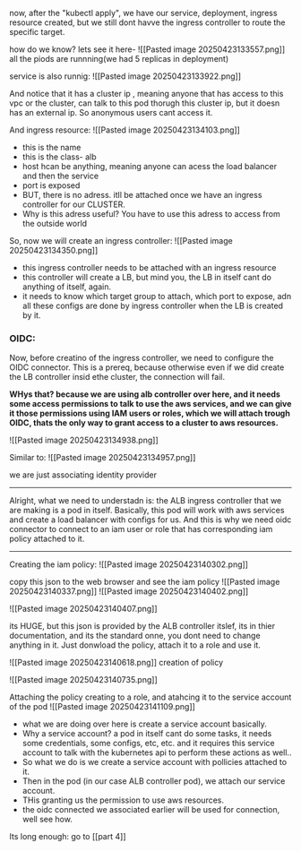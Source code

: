 now, after the "kubectl apply", we have our service, deployment, ingress resource created, but we still dont havve the ingress controller to route the specific target.

how do we know? lets see it here-
![[Pasted image 20250423133557.png]]
all the piods are runnning(we had 5 replicas in deployment)


service is also runnig:
![[Pasted image 20250423133922.png]]

And notice that it has a cluster ip , meaning anyone that has access to this vpc or the cluster, can talk to this pod thorugh this cluster ip, but it doesn has an external ip. So anonymous users cant access it.



And ingress resource:
![[Pasted image 20250423134103.png]]
- this is the name
- this is the class- alb
- host hcan be anything, meaning anyone can acess the load balancer and then the service
- port is exposed
- BUT, there is no adress. itll be attached once we have an ingress controller for our CLUSTER.
- Why is this adress useful? You have to use this adress to access from the outside world

So, now we will create an ingress controller:
![[Pasted image 20250423134350.png]]
- this ingress controller needs to be attached with an ingress resource
- this controller will create a LB, but mind you, the LB in itself cant do anything of itself, again.
- it needs to know which target group to attach, which port to expose, adn all these configs are done by ingress controller when the LB is created by it.


### OIDC:
Now, before creatino of the ingress controller, we need to configure the OIDC connector. This is a prereq, because otherwise even if we did create the LB controller insid ethe cluster, the connection will fail.

**WHys that? because we are using alb controller over here, and it needs some access permissions to talk to use the aws services, and we can give it those permissions using IAM users or roles, which we will attach trough OIDC, thats the only way to grant access to a cluster to aws resources.**




![[Pasted image 20250423134938.png]]

Similar to:
![[Pasted image 20250423134957.png]]

we are just associating identity provider


---
Alright, what we need to understadn is: the ALB ingress controller that we are making is a pod in itself.
Basically, this pod will work with aws services and create a load balancer with configs for us.
And this is why we need oidc connector to connect to an iam user or role that has corresponding iam policy attached to it.

---

Creating the iam policy:
![[Pasted image 20250423140302.png]]

copy this json to the web browser and see the iam policy
![[Pasted image 20250423140337.png]]
![[Pasted image 20250423140402.png]]

![[Pasted image 20250423140407.png]]

its HUGE, but this json is provided by the ALB controller itslef, its in thier documentation, and its the standard onne, you dont need to change anything in it.
Just donwload the policy, attach it to a role and use it.


![[Pasted image 20250423140618.png]]
creation of policy

![[Pasted image 20250423140735.png]]

Attaching the policy creating to a role, and atahcing it to the service account of the pod
![[Pasted image 20250423141109.png]]

- what we are doing over here is create a service account basically.
- Why a service account? a pod in itself cant do some tasks, it needs some credentials, some configs, etc, etc. and it requires this service account to talk with the kubernetes api to perform these actions as well..
- So what we do is we create a service account with pollicies attached to it. 
- Then in the pod (in our case ALB controller pod), we attach our service account.
- THis granting us the permission to use aws resources.
- the oidc connected we associated earlier will be used for connection, well see how.


Its long enough:
go to [[part 4]]